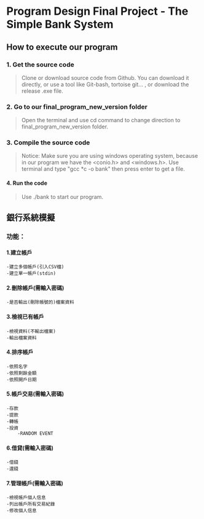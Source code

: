 # Program Design Final Project - The Simple Bank System

## How to execute our program

###  1. Get the source code
  >Clone or download source code from Github. You can download it directly, 
  >or use a tool like Git-bash, tortoise git... ,
  >or download the release .exe file.
    
###  2. Go to our final_program_new_version folder
 >Open the terminal and use cd command to change direction to final_program_new_version folder.
    
###  3. Compile the source code
 >Notice: Make sure you are using windows operating system, because in our program we have the <conio.h> and <windows.h>.
 >Use terminal and type "gcc *c -o bank"
 >then press enter to get a file.
    
####  4. Run the code
 >Use ./bank to start our program.

## 銀行系統模擬

### 功能：

#### 1.建立帳戶
    -建立多個帳戶(引入CSV檔)
    -建立單一帳戶(stdin)

#### 2.刪除帳戶(需輸入密碼)
    -是否輸出(刪除帳號的)檔案資料

#### 3.檢視已有帳戶
    -檢視資料(不輸出檔案)
    -輸出檔案資料

#### 4.排序帳戶
    -依照名字
    -依照剩餘金額
    -依照開戶日期

#### 5.帳戶交易(需輸入密碼)
    -存款
    -提款
    -轉帳
    -投資
        -RANDOM EVENT

#### 6.借貸(需輸入密碼)
    -借錢
    -還錢

#### 7.管理帳戶(需輸入密碼)
    -檢視帳戶個人信息
    -列出帳戶所有交易紀錄
    -修改個人信息

